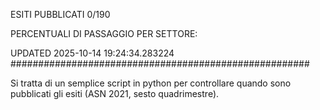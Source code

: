 ESITI PUBBLICATI 0/190 

PERCENTUALI DI PASSAGGIO PER SETTORE:

UPDATED 2025-10-14 19:24:34.283224
###################################################### 

Si tratta di un semplice script in python per controllare quando sono pubblicati gli esiti (ASN 2021, sesto quadrimestre).

